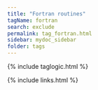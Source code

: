 ```yaml
---
title: "Fortran routines"
tagName: fortran
search: exclude
permalink: tag_fortran.html
sidebar: mydoc_sidebar
folder: tags
---
```

{% include taglogic.html %}

{% include links.html %}
